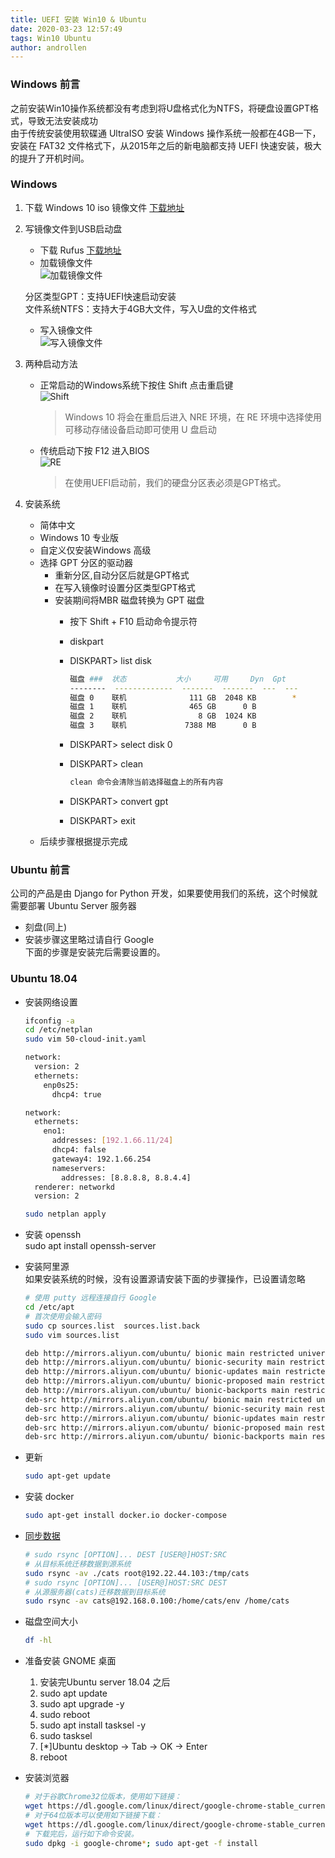 ```yaml
---
title: UEFI 安装 Win10 & Ubuntu
date: 2020-03-23 12:57:49  
tags: Win10 Ubuntu
author: androllen 
---
```


### Windows 前言

之前安装Win10操作系统都没有考虑到将U盘格式化为NTFS，将硬盘设置GPT格式，导致无法安装成功  
由于传统安装使用软碟通 UltraISO 安装 Windows 操作系统一般都在4GB一下，安装在 FAT32 文件格式下，从2015年之后的新电脑都支持 UEFI 快速安装，极大的提升了开机时间。  

### Windows

1. 下载 Windows 10 iso 镜像文件 [下载地址](https://msdn.itellyou.cn/)
2. 写镜像文件到USB启动盘
   - 下载 Rufus [下载地址](https://rufus.ie/)
   - 加载镜像文件  
      ![加载镜像文件](/assets/posts/20200323132047.png)  

    分区类型GPT：支持UEFI快速启动安装  
    文件系统NTFS：支持大于4GB大文件，写入U盘的文件格式  
   - 写入镜像文件  
      ![写入镜像文件](/assets/posts/20200323135331.png)

3. 两种启动方法  
   - 正常启动的Windows系统下按住 Shift 点击重启键  
      ![Shift](/assets/posts/20200323140635.png)  

     > Windows 10 将会在重启后进入 NRE 环境，在 RE 环境中选择使用可移动存储设备启动即可使用 U 盘启动
   - 传统启动下按 F12 进入BIOS  
      ![RE](/assets/posts/20200323140409.png)  
     > 在使用UEFI启动前，我们的硬盘分区表必须是GPT格式。

4. 安装系统
   - 简体中文
   - Windows 10 专业版
   - 自定义仅安装Windows 高级
   - 选择 GPT 分区的驱动器  
      - 重新分区,自动分区后就是GPT格式
      - 在写入镜像时设置分区类型GPT格式
      - 安装期间将MBR 磁盘转换为 GPT 磁盘
        - 按下 Shift + F10 启动命令提示符
        - diskpart
        - DISKPART> list disk

           ``` bash
           磁盘 ###  状态           大小     可用     Dyn  Gpt
           --------  -------------  -------  -------  ---  ---
           磁盘 0    联机              111 GB  2048 KB        *
           磁盘 1    联机              465 GB      0 B
           磁盘 2    联机                8 GB  1024 KB
           磁盘 3    联机             7388 MB      0 B
           ```

        - DISKPART> select disk 0
        - DISKPART> clean

           ``` bash
           clean 命令会清除当前选择磁盘上的所有内容
           ```

        - DISKPART> convert gpt
        - DISKPART> exit
   - 后续步骤根据提示完成

### Ubuntu 前言

公司的产品是由 Django for Python 开发，如果要使用我们的系统，这个时候就需要部署 Ubuntu Server 服务器  

- 刻盘(同上)  
- 安装步骤这里略过请自行 Google  
下面的步骤是安装完后需要设置的。

### Ubuntu 18.04

- 安装网络设置 

  ``` bash
  ifconfig -a
  cd /etc/netplan
  sudo vim 50-cloud-init.yaml

  network:
    version: 2
    ethernets:
      enp0s25:
        dhcp4: true

  ```
  
  ```sh
  network:
    ethernets:
      eno1:
        addresses: [192.1.66.11/24]
        dhcp4: false
        gateway4: 192.1.66.254
        nameservers:
          addresses: [8.8.8.8, 8.8.4.4]
    renderer: networkd
    version: 2
  ```

  ```sh
  sudo netplan apply
  ```

- 安装 openssh  
  sudo apt install openssh-server

- 安装阿里源  
  如果安装系统的时候，没有设置源请安装下面的步骤操作，已设置请忽略

  ``` bash
  # 使用 putty 远程连接自行 Google
  cd /etc/apt
  # 首次使用会输入密码
  sudo cp sources.list  sources.list.back
  sudo vim sources.list
  
  deb http://mirrors.aliyun.com/ubuntu/ bionic main restricted universe multiverse  
  deb http://mirrors.aliyun.com/ubuntu/ bionic-security main restricted universe multiverse
  deb http://mirrors.aliyun.com/ubuntu/ bionic-updates main restricted universe multiverse
  deb http://mirrors.aliyun.com/ubuntu/ bionic-proposed main restricted universe multiverse
  deb http://mirrors.aliyun.com/ubuntu/ bionic-backports main restricted universe multiverse
  deb-src http://mirrors.aliyun.com/ubuntu/ bionic main restricted universe multiverse
  deb-src http://mirrors.aliyun.com/ubuntu/ bionic-security main restricted universe multiverse
  deb-src http://mirrors.aliyun.com/ubuntu/ bionic-updates main restricted universe multiverse
  deb-src http://mirrors.aliyun.com/ubuntu/ bionic-proposed main restricted universe multiverse
  deb-src http://mirrors.aliyun.com/ubuntu/ bionic-backports main restricted universe multiverse
  ```

- 更新  

  ```sh
  sudo apt-get update
  ```

- 安装 docker  

  ```sh
  sudo apt-get install docker.io docker-compose
  ```

- [同步数据](https://www.cnblogs.com/Tang-Yuan/p/11504434.html)  

  ```sh
  # sudo rsync [OPTION]... DEST [USER@]HOST:SRC 
  # 从目标系统迁移数据到源系统
  sudo rsync -av ./cats root@192.22.44.103:/tmp/cats
  # sudo rsync [OPTION]... [USER@]HOST:SRC DEST
  # 从源服务器(cats)迁移数据到目标系统
  sudo rsync -av cats@192.168.0.100:/home/cats/env /home/cats  
  ```

- 磁盘空间大小  

  ```sh
  df -hl
  ```

- 准备安装 GNOME 桌面

  1. 安装完Ubuntu server 18.04 之后
  2. sudo apt update
  3. sudo apt upgrade -y
  4. sudo reboot
  5. sudo apt install tasksel -y
  6. sudo tasksel
  7. [*]Ubuntu desktop -> Tab -> OK -> Enter
  8. reboot

- 安装浏览器

  ```sh
  # 对于谷歌Chrome32位版本，使用如下链接：
  wget https://dl.google.com/linux/direct/google-chrome-stable_current_i386.deb
  # 对于64位版本可以使用如下链接下载：
  wget https://dl.google.com/linux/direct/google-chrome-stable_current_amd64.deb
  # 下载完后，运行如下命令安装。
  sudo dpkg -i google-chrome*; sudo apt-get -f install
  ```
